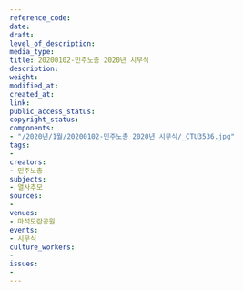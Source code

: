 ```yaml
---
reference_code: 
date: 
draft: 
level_of_description: 
media_type: 
title: 20200102-민주노총 2020년 시무식
description: 
weight: 
modified_at: 
created_at: 
link: 
public_access_status: 
copyright_status: 
components:
- "/2020년/1월/20200102-민주노총 2020년 시무식/_CTU3536.jpg"
tags:
- 
creators:
- 민주노총
subjects:
- 열사추모
sources:
- 
venues:
- 마석모란공원
events:
- 시무식
culture_workers:
- 
issues:
- 
---
```

